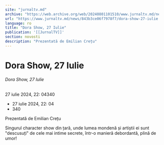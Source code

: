 ```yaml
---
site: "jurnaltv.md"
archive: "https://web.archive.org/web/20240801101510/www.jurnaltv.md/news/843b3ce06f7978f7/dora-show-27-iulie.html"
url: "https://www.jurnaltv.md/news/843b3ce06f7978f7/dora-show-27-iulie.html"
language: ro
title: "Dora Show, 27 Iulie"
publication: '[[JurnalTV]]'
section: novosti
description: "Prezentată de Emilian Crețu"
---
```


# Dora Show, 27 Iulie

###### Dora Show, 27 Iulie

27 iulie 2024, 22: 04340

- 27 iulie 2024, 22: 04
- 340

Prezentată de Emilian Crețu

Singurul character show din țară, unde lumea mondenă și artiștii ei sunt "descusuți" de cele mai intime secrete, într-o manieră debordantă, plină de umor!
